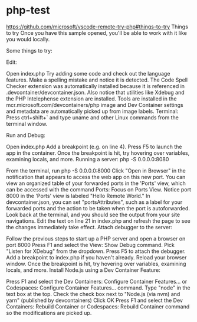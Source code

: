 # php-test

https://github.com/microsoft/vscode-remote-try-php#things-to-try
Things to try
Once you have this sample opened, you'll be able to work with it like you would locally.

Some things to try:

Edit:

Open index.php
Try adding some code and check out the language features.
Make a spelling mistake and notice it is detected. The Code Spell Checker extension was automatically installed because it is referenced in .devcontainer/devcontainer.json.
Also notice that utilities like Xdebug and the PHP Intelephense extension are installed. Tools are installed in the mcr.microsoft.com/devcontainers/php image and Dev Container settings and metadata are automatically picked up from image labels.
Terminal: Press ctrl+shift+` and type uname and other Linux commands from the terminal window.

Run and Debug:

Open index.php
Add a breakpoint (e.g. on line 4).
Press F5 to launch the app in the container.
Once the breakpoint is hit, try hovering over variables, examining locals, and more.
Running a server:
php -S 0.0.0.0:8080

From the terminal, run php -S 0.0.0.0:8000
Click "Open in Browser" in the notification that appears to access the web app on this new port.
You can view an organized table of your forwarded ports in the 'Ports' view, which can be accessed with the command Ports: Focus on Ports View.
Notice port 8000 in the 'Ports' view is labeled "Hello Remote World." In devcontainer.json, you can set "portsAttributes", such as a label for your forwarded ports and the action to be taken when the port is autoforwarded.
Look back at the terminal, and you should see the output from your site navigations.
Edit the text on line 21 in index.php and refresh the page to see the changes immediately take effect.
Attach debugger to the server:

Follow the previous steps to start up a PHP server and open a browser on port 8000
Press F1 and select the View: Show Debug command.
Pick "Listen for XDebug" from the dropdown.
Press F5 to attach the debugger.
Add a breakpoint to index.php if you haven't already.
Reload your browser window.
Once the breakpoint is hit, try hovering over variables, examining locals, and more.
Install Node.js using a Dev Container Feature:

Press F1 and select the Dev Containers: Configure Container Features... or Codespaces: Configure Container Features... command.
Type "node" in the text box at the top.
Check the check box next to "Node.js (via nvm) and yarn" (published by devcontainers)
Click OK
Press F1 and select the Dev Containers: Rebuild Container or Codespaces: Rebuild Container command so the modifications are picked up.
